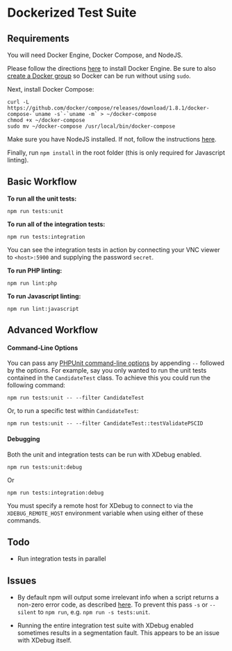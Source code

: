 # Dockerized Test Suite

## Requirements
You will need Docker Engine, Docker Compose, and NodeJS.

Please follow the directions [here](https://docs.docker.com/engine/installation/) to install Docker Engine. Be sure to also [create a Docker group](https://docs.docker.com/engine/installation/linux/ubuntulinux/#/create-a-docker-group) so Docker can be run without using `sudo`.

Next, install Docker Compose:

```
curl -L https://github.com/docker/compose/releases/download/1.8.1/docker-compose-`uname -s`-`uname -m` > ~/docker-compose
chmod +x ~/docker-compose
sudo mv ~/docker-compose /usr/local/bin/docker-compose
```

Make sure you have NodeJS installed. If not, follow the instructions [here](https://nodejs.org/en/download/package-manager/).

Finally, run `npm install` in the root folder (this is only required for Javascript linting).

## Basic Workflow

**To run all the unit tests:**

```
npm run tests:unit
```

**To run all of the integration tests:**

```
npm run tests:integration
```

You can see the integration tests in action by connecting your VNC viewer to `<host>:5900` and supplying the password `secret`. 


**To run PHP linting:**

```
npm run lint:php
```

**To run Javascript linting:**

```
npm run lint:javascript
```
  
## Advanced Workflow

#### Command-Line Options
You can pass any [PHPUnit command-line options](https://phpunit.de/manual/current/en/textui.html) by appending `--` followed by the options. For example, say you only wanted to run the unit tests contained in the `CandidateTest` class. To achieve this you could run the following command:

```
npm run tests:unit -- --filter CandidateTest
```

Or, to run a specific test within `CandidateTest`:

```
npm run tests:unit -- --filter CandidateTest::testValidatePSCID
```

#### Debugging

Both the unit and integration tests can be run with XDebug enabled.

```
npm run tests:unit:debug
```
Or
```
npm run tests:integration:debug
```

You must specify a remote host for XDebug to connect to via the `XDEBUG_REMOTE_HOST` environment variable when using either of these commands.


## Todo

- Run integration tests in parallel

## Issues

- By default npm will output some irrelevant info when a script returns a non-zero error code, as described [here](https://github.com/npm/npm/issues/8821). To prevent this pass `-s` or `--silent` to `npm run`, e.g. `npm run -s tests:unit`.

- Running the entire integration test suite with XDebug enabled sometimes results in a segmentation fault. This appears to be an issue with XDebug itself.

